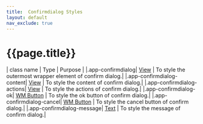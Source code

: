 ```yaml
---
title:  Confirmdialog Styles
layout: default
nav_exclude: true
---
```

# {{page.title}}

| class name  | Type | Purpose |
|.app-confirmdialog| [View](../view.style.html) | To style the outermost wrapper element of confirm dialog.|
|.app-confirmdialog-content| [View](../view.style.html) | To style the content of confirm dialog.|
|.app-confirmdialog-actions| [View](../view.style.html) | To style the actions of confirm dialog.|
|.app-confirmdialog-ok| [WM Button](../basic/button.style.html) | To style the ok button of confirm dialog.|
|.app-confirmdialog-cancel| [WM Button](../basic/button.style.html) | To style the cancel button of confirm dialog.|
|.app-confirmdialog-message| [Text](../text.style.html) | To style the message of confirm dialog.|

